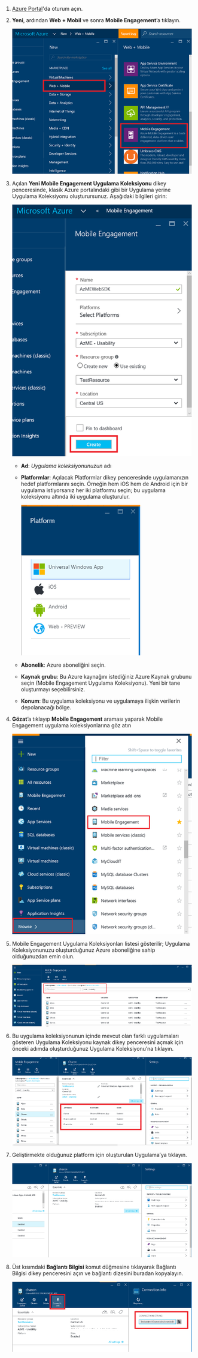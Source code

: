 
1. [Azure Portal](https://portal.azure.com)'da oturum açın.
2. **Yeni**, ardından **Web + Mobil** ve sonra **Mobile Engagement**’a tıklayın.
   
    ![](./media/mobile-engagement-create-app-in-portal-new/browse-azme-extension.png)
3. Açılan **Yeni Mobile Engagement Uygulama Koleksiyonu** dikey penceresinde, klasik Azure portalındaki gibi bir Uygulama yerine Uygulama Koleksiyonu oluşturursunuz. Aşağıdaki bilgileri girin:
   
    ![](./media/mobile-engagement-create-app-in-portal-new/new-azme-app.png)
   
   * **Ad**: *Uygulama koleksiyonunuzun* adı 
   * **Platformlar**: Açılacak Platformlar dikey penceresinde uygulamanızın hedef platformlarını seçin. Örneğin hem iOS hem de Android için bir uygulama istiyorsanız her iki platformu seçin; bu uygulama koleksiyonu altında iki uygulama oluşturulur. 
     
     ![](./media/mobile-engagement-create-app-in-portal-new/choose-platform.png)
   * **Abonelik**: Azure aboneliğini seçin. 
   * **Kaynak grubu**: Bu Azure kaynağını istediğiniz Azure Kaynak grubunu seçin (Mobile Engagement Uygulama Koleksiyonu). Yeni bir tane oluşturmayı seçebilirsiniz.  
   * **Konum**: Bu uygulama koleksiyonu ve uygulamaya ilişkin verilerin depolanacağı bölge.
4. **Gözat**’a tıklayıp **Mobile Engagement** araması yaparak Mobile Engagement uygulama koleksiyonlarına göz atın
   
    ![](./media/mobile-engagement-create-app-in-portal-new/browse-mobile-engagement-menu.png)
5. Mobile Engagement Uygulama Koleksiyonları listesi gösterilir; Uygulama Koleksiyonunuzu oluşturduğunuz Azure aboneliğine sahip olduğunuzdan emin olun.
   
    ![](./media/mobile-engagement-create-app-in-portal-new/browse-mobile-engagement.png)
6. Bu uygulama koleksiyonunun içinde mevcut olan farklı uygulamaları gösteren Uygulama Koleksiyonu kaynak dikey penceresini açmak için önceki adımda oluşturduğunuz Uygulama Koleksiyonu’na tıklayın. 
   
    ![](./media/mobile-engagement-create-app-in-portal-new/mobile-engagement-app-collection.png)
7. Geliştirmekte olduğunuz platform için oluşturulan Uygulama’ya tıklayın. 
   
    ![](./media/mobile-engagement-create-app-in-portal-new/mobile-engagement-app.png)
8. Üst kısımdaki **Bağlantı Bilgisi** komut düğmesine tıklayarak Bağlantı Bilgisi dikey penceresini açın ve bağlantı dizesini buradan kopyalayın. 
   
    ![](./media/mobile-engagement-create-app-in-portal-new/app-connection-info.png)

<!--HONumber=Oct16_HO3-->


